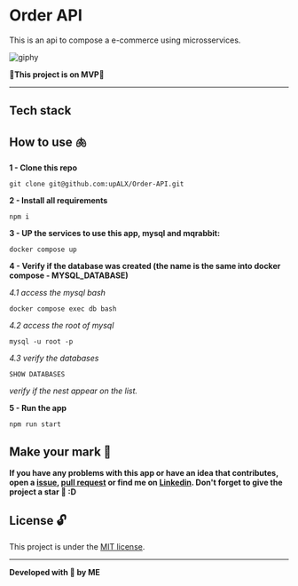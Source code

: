 # Order API
This is an api to compose a e-commerce using microsservices.

![giphy](https://github.com/upALX/All-Assets/blob/main/on-mvp.webp)

🎇**This project is on MVP**🎇

---

## Tech stack


## How to use 🫁

**1 - Clone this repo**
```
git clone git@github.com:upALX/Order-API.git
```

**2 - Install all requirements**
``` 
npm i
```

**3 - UP the services to use this app, mysql and mqrabbit:**
```
docker compose up
```

**4 - Verify if the database was created (the name is the same into docker compose - MYSQL_DATABASE)**

*4.1 access the mysql bash*
```
docker compose exec db bash 
```

*4.2 access the root of mysql*
```
mysql -u root -p
```

*4.3 verify the databases*
```
SHOW DATABASES
```
*verify if the nest appear on the list.*

**5 - Run the app**
```
npm run start
```

## Make your mark :triangular_flag_on_post:      

**If you have any problems with this app or have an idea that contributes, open a [issue](https://github.com/upALX/Order-API/issues), [pull request](https://github.com/upALX/Order-API/pulls) or find me on [Linkedin](https://www.linkedin.com/in/alxinc/). Don't forget to give the project a star 🌟 :D**

## License :unlock:

This project is under the [MIT license](https://github.com/upALX/Order-API/blob/main/LICENSE).

---

**Developed with 💜 by ME**
